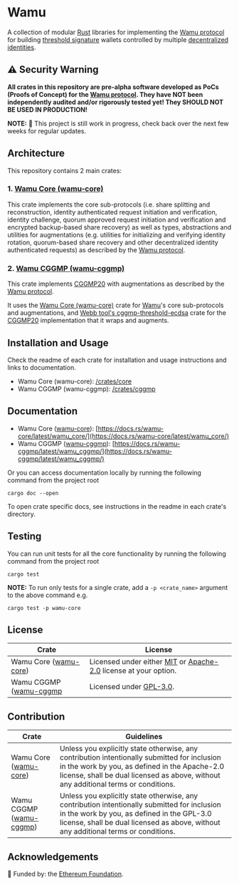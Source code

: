 # Wamu

A collection of modular [Rust](https://www.rust-lang.org/) libraries for implementing the [Wamu protocol](https://wamu.tech/specification) for building [threshold signature](https://academy.binance.com/en/articles/threshold-signatures-explained) wallets controlled by multiple [decentralized identities](https://ethereum.org/en/decentralized-identity/).

## ⚠️ Security Warning

**All crates in this repository are pre-alpha software developed as PoCs (Proofs of Concept) for the [Wamu protocol](https://wamu.tech/specification).
They have NOT been independently audited and/or rigorously tested yet! 
They SHOULD NOT BE USED IN PRODUCTION!**

**NOTE:** 🚧 This project is still work in progress, check back over the next few weeks for regular updates.

## Architecture

This repository contains 2 main crates:

### 1. [Wamu Core (wamu-core)](/crates/core)

This crate implements the core sub-protocols (i.e. share splitting and reconstruction, identity authenticated request initiation and verification, identity challenge, quorum approved request initiation and verification and encrypted backup-based share recovery) as well as types, abstractions and utilities for augmentations (e.g. utilities for initializing and verifying identity rotation, quorum-based share recovery and other decentralized identity authenticated requests) as described by the [Wamu protocol](https://wamu.tech/specification).

### 2. [Wamu CGGMP (wamu-cggmp)](/crates/cggmp)

This crate implements [CGGMP20](https://eprint.iacr.org/2021/060.pdf) with augmentations as described by the [Wamu protocol](https://wamu.tech/specification).

It uses the [Wamu Core (wamu-core)](/crates/core) crate for [Wamu](https://wamu.tech/specification)'s core sub-protocols and augmentations, and [Webb tool's cggmp-threshold-ecdsa](https://github.com/webb-tools/cggmp-threshold-ecdsa) crate for the [CGGMP20](https://eprint.iacr.org/2021/060.pdf) implementation that it wraps and augments.

## Installation and Usage

Check the readme of each crate for installation and usage instructions and links to documentation.

- Wamu Core (wamu-core): [/crates/core](/crates/core)
- Wamu CGGMP (wamu-cggmp): [/crates/cggmp](/crates/cggmp)

## Documentation

- Wamu Core ([wamu-core](/crates/core)): [https://docs.rs/wamu-core/latest/wamu_core/](https://docs.rs/wamu-core/latest/wamu_core/)
- Wamu CGGMP ([wamu-cggmp](/crates/cggmp)): [https://docs.rs/wamu-cggmp/latest/wamu_cggmp/](https://docs.rs/wamu-cggmp/latest/wamu_cggmp/)

Or you can access documentation locally by running the following command from the project root

```shell
cargo doc --open
```

To open crate specific docs, see instructions in the readme in each crate's directory.

## Testing

You can run unit tests for all the core functionality by running the following command from the project root

```shell
cargo test
```

**NOTE:** To run only tests for a single crate, add a `-p <crate_name>` argument to the above command e.g.
```shell
cargo test -p wamu-core
```

## License

| Crate                                   | License                                                                                            |
|-----------------------------------------|----------------------------------------------------------------------------------------------------|
| Wamu Core ([wamu-core](/crates/core))   | Licensed under either [MIT](/LICENSE-MIT) or [Apache-2.0](/LICENSE-APACHE) license at your option. |
| Wamu CGGMP ([wamu-cggmp](/crates/cggmp) | Licensed under [GPL-3.0](/LICENSE-GPL).                                                            |

## Contribution

| Crate                                    | Guidelines                                                                                                                                                                                                                           |
|------------------------------------------|--------------------------------------------------------------------------------------------------------------------------------------------------------------------------------------------------------------------------------------|
| Wamu Core ([wamu-core](/crates/core))    | Unless you explicitly state otherwise, any contribution intentionally submitted for inclusion in the work by you, as defined in the Apache-2.0 license, shall be dual licensed as above, without any additional terms or conditions. |
| Wamu CGGMP ([wamu-cggmp](/crates/cggmp)) | Unless you explicitly state otherwise, any contribution intentionally submitted for inclusion in the work by you, as defined in the GPL-3.0 license, shall be dual licensed as above, without any additional terms or conditions.    |

## Acknowledgements

🌱 Funded by: the [Ethereum Foundation](https://esp.ethereum.foundation/).